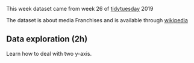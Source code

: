 This week dataset came from week 26 of [tidytuesday](https://github.com/rfordatascience/tidytuesday/tree/master/data/2019/2019-07-02) 2019

The dataset is about media Franchises and is available through [wikipedia](https://en.wikipedia.org/wiki/List_of_highest-grossing_media_franchises)


## Data exploration (2h)
Learn how to deal with two y-axis.
